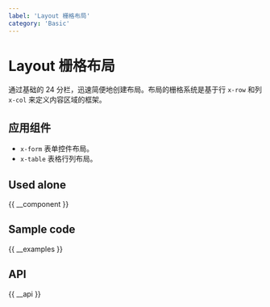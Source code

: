```yaml
---
label: 'Layout 栅格布局'
category: 'Basic'
---
```


# Layout 栅格布局

通过基础的 24 分栏，迅速简便地创建布局。布局的栅格系统是基于行 `x-row` 和列 `x-col` 来定义内容区域的框架。

## 应用组件

- `x-form` 表单控件布局。
- `x-table` 表格行列布局。

## Used alone

{{ __component }}

## Sample code

{{ __examples }}

## API

{{ __api }}
